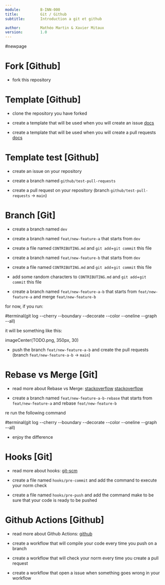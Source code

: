 ```yaml
---
module:			B-INN-000
title:			Git / Github
subtitle:	    Introduction a git et github

author:			Mathéo Martin & Xavier Mitaux
version:		1.0
---
```

#newpage
# Fork [Github]

- fork this repository

# Template [Github]

- clone the repository you have forked

- create a template that will be used when you will create an issue [docs](https://docs.github.com/en/communities/using-templates-to-encourage-useful-issues-and-pull-requests/configuring-issue-templates-for-your-repository)

- create a template that will be used when you will create a pull requests [docs](https://docs.github.com/en/communities/using-templates-to-encourage-useful-issues-and-pull-requests/creating-a-pull-request-template-for-your-repository)

# Template test [Github]

- create an issue on your repository

- create a branch named `github/test-pull-requests`

- create a pull request on your repository (branch `github/test-pull-requests` -> `main`)

# Branch [Git]

- create a branch named `dev`

- create a branch named `feat/new-feature-a` that starts from `dev`

- create a file named `CONTRIBUTING.md` and `git add`+`git commit` this file

- create a branch named `feat/new-feature-b` that starts from `dev`

- create a file named `CONTRIBUTING.md` and `git add`+`git commit` this file

- add some random characters to `CONTRIBUTING.md` and `git add`+`git commit` this file

- create a branch named `feat/new-feature-a-b` that starts from `feat/new-feature-a` and merge `feat/new-feature-b`

for now, if you run:

#terminal(git log --cherry --boundary --decorate --color --oneline --graph --all)

it will be something like this:

imageCenter(TODO.png, 350px, 30)

- push the branch `feat/new-feature-a-b` and create the pull requests (branch `feat/new-feature-a-b` -> `main`)

# Rebase vs Merge [Git]

- read more about Rebase vs Merge: [stackoverflow](https://stackoverflow.com/a/16666418) [stackoverflow](https://stackoverflow.com/a/25267150)

- create a branch named `feat/new-feature-a-b-rebase` that starts from `feat/new-feature-a` and rebase `feat/new-feature-b`

re run the following command

#terminal(git log --cherry --boundary --decorate --color --oneline --graph --all)

- enjoy the difference

# Hooks [Git]

- read more about hooks: [git-scm](https://githooks.com/)

- create a file named `hooks/pre-commit` and add the command to execute your norm check

- create a file named `hooks/pre-push` and add the command make to be sure that your code is ready to be pushed

# Github Actions [Github]

- read more about Github Actions: [github](https://docs.github.com/en/actions)

- create a workflow that will compile your code every time you push on a branch

- create a workflow that will check your norm every time you create a pull request

- create a workflow that open a issue when something goes wrong in your workflow
